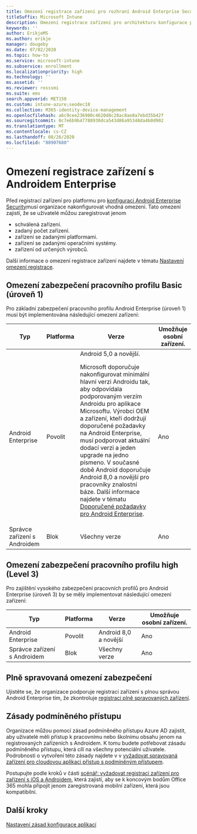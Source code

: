 ```yaml
---
title: Omezení registrace zařízení pro rozhraní Android Enterprise Security Configuration Framework
titleSuffix: Microsoft Intune
description: Omezení registrace zařízení pro architekturu konfigurace podnikového zabezpečení Androidu.
keywords: ''
author: ErikjeMS
ms.author: erikje
manager: dougeby
ms.date: 07/02/2020
ms.topic: how-to
ms.service: microsoft-intune
ms.subservice: enrollment
ms.localizationpriority: high
ms.technology: ''
ms.assetid: ''
ms.reviewer: rosssmi
ms.suite: ems
search.appverid: MET150
ms.custom: intune-azure;seodec18
ms.collection: M365-identity-device-management
ms.openlocfilehash: a6c9cee236900c4620d8c28ac8ae8a7ebd35b42f
ms.sourcegitcommit: 0c7e6b9b47788930dca543d86a95348da4b0d902
ms.translationtype: MT
ms.contentlocale: cs-CZ
ms.lasthandoff: 08/26/2020
ms.locfileid: "88907680"
---
```

# <a name="android-enterprise-device-enrollment-restrictions"></a>Omezení registrace zařízení s Androidem Enterprise

Před registrací zařízení pro platformu pro [konfiguraci Android Enterprise Security](android-configuration-framework.md)musí organizace nakonfigurovat vhodná omezení. Tato omezení zajistí, že se uživatelé můžou zaregistrovat jenom

- schválená zařízení.
- zadaný počet zařízení.
- zařízení se zadanými platformami.
- zařízení se zadanými operačními systémy.
- zařízení od určených výrobců.

Další informace o omezení registrace zařízení najdete v tématu [Nastavení omezení registrace](enrollment-restrictions-set.md).

## <a name="work-profile-basic-level-1-security-restrictions"></a>Omezení zabezpečení pracovního profilu Basic (úroveň 1)

Pro základní zabezpečení pracovního profilu Android Enterprise (úroveň 1) musí být implementována následující omezení zařízení:

| Typ | Platforma | Verze | Umožňuje osobní zařízení. |
|--------|--------|--------|--------|
| Android Enterprise | Povolit | Android 5,0 a novější.<p>Microsoft doporučuje nakonfigurovat minimální hlavní verzi Androidu tak, aby odpovídala podporovaným verzím Androidu pro aplikace Microsoftu. Výrobci OEM a zařízení, kteří dodržují doporučené požadavky na Android Enterprise, musí podporovat aktuální dodací verzi a jeden upgrade na jedno písmeno.   V současné době Android doporučuje Android 8,0 a novější pro pracovníky znalostní báze. Další informace najdete v tématu [Doporučené požadavky pro Android Enterprise](https://www.android.com/enterprise/recommended/requirements/). | Ano |
| Správce zařízení s Androidem| Blok | Všechny verze | Ano |

## <a name="work-profile-high-level-3-security-restrictions"></a>Omezení zabezpečení pracovního profilu high (Level 3)
Pro zajištění vysokého zabezpečení pracovních profilů pro Android Enterprise (úroveň 3) by se měly implementovat následující omezení zařízení:

| Typ | Platforma | Verze | Umožňuje osobní zařízení. |
|--------|--------|--------|--------|
| Android Enterprise | Povolit | Android 8,0 a novější | Ano |
| Správce zařízení s Androidem| Blok | Všechny verze | Ano |

## <a name="fully-managed-security-restrictions"></a>Plně spravovaná omezení zabezpečení
Ujistěte se, že organizace podporuje registraci zařízení s plnou správou Android Enterprise tím, že zkontroluje [registraci plně spravovaných zařízení](android-fully-managed-enroll.md#enroll-the-fully-managed-devices). 

## <a name="conditional-access-policies"></a>Zásady podmíněného přístupu
Organizace můžou pomocí zásad podmíněného přístupu Azure AD zajistit, aby uživatelé měli přístup k pracovnímu nebo školnímu obsahu jenom na registrovaných zařízeních s Androidem. K tomu budete potřebovat zásadu podmíněného přístupu, která cílí na všechny potenciální uživatele. Podrobnosti o vytvoření této zásady najdete v v [vyžadovat spravovaná zařízení pro cloudovou aplikaci přístup s podmíněným přístupem](/azure/active-directory/conditional-access/require-managed-devices). 

Postupujte podle kroků v části [scénář: vyžadovat registraci zařízení pro zařízení s iOS a Androidem](/azure/active-directory/conditional-access/require-managed-devices#scenario-require-device-enrollment-for-ios-and-android-devices), která zajistí, aby se k koncovým bodům Office 365 mohla připojit jenom zaregistrovaná mobilní zařízení, která jsou kompatibilní.

## <a name="next-steps"></a>Další kroky

[Nastavení zásad konfigurace aplikací](android-app-configuration-policies.md)